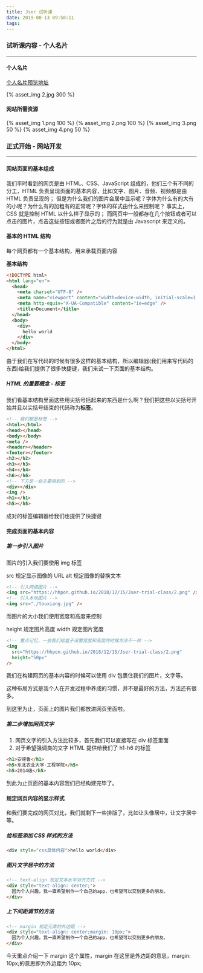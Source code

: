 ```yaml
---
title: Jser 试听课
date: 2019-08-13 09:58:11
tags:
---
```


### 试听课内容 - 个人名片

---

#### 个人名片

[个人名片预览地址](http://jser.hhp.im/trial/hhp/)

{% asset_img 2.jpg 300 %}

#### 网站所需资源

{% asset_img 1.png 100 %}
{% asset_img 2.png 100 %}
{% asset_img 3.png 50 %}
{% asset_img 4.png 50 %}

### 正式开始 - 网站开发

---

#### 网站页面的基本组成

我们平时看到的网页是由 HTML、CSS、JavaScript 组成的，他们三个有不同的分工，HTML 负责呈现页面的基本内容，比如文字、图片、音频、视频都是由 HTML 负责呈现的；
但是为什么我们的图片会居中显示呢？字体为什么有的大有的小呢？为什么有的加粗有的正常呢？字体的样式由什么来控制呢？
事实上，CSS 就是控制 HTML 以什么样子显示的；
而网页中一般都存在几个按钮或者可以点击的图片，点击这些按钮或者图片之后的行为就是由 Javascript 来定义的。

#### 基本的 HTML 结构

每个网页都有一个基本结构，用来承载页面内容

**基本结构**

```html
<!DOCTYPE html>
<html lang="en">
  <head>
    <meta charset="UTF-8" />
    <meta name="viewport" content="width=device-width, initial-scale=1.0" />
    <meta http-equiv="X-UA-Compatible" content="ie=edge" />
    <title>Document</title>
  </head>
  <body>
    <div>
      hello world
    </div>
  </body>
</html>
```

由于我们在写代码的时候有很多这样的基本结构，所以编辑器(我们用来写代码的东西)给我们提供了很多快捷键，我们来试一下页面的基本结构。

##### HTML 的重要概念 - 标签

我们看基本结构里面这些用尖括号括起来的东西是什么啊？我们把这些以尖括号开始并且以尖括号结束的代码称为**标签**。

```html
<!-- 我们都是标签 -->
<html></html>
<head></head>
<body></body>
<meta />
<header></header>
<footer></footer>
<h2></h2>
<h3></h3>
<h4></h4>
<h6></h6>
<!-- 下方是一会主要用到的 -->
<div></div>
<img />
<h1></h1>
<h5></h5>
```

成对的标签编辑器给我们也提供了快捷键

#### 完成页面的基本内容

##### 第一步引入图片

图片的引入我们要使用 img 标签

src 规定显示图像的 URL
alt 规定图像的替换文本

```html
<!-- 引入网络图片 -->
<img src="https://hhpon.github.io/2018/12/15/Jser-trial-class/2.png" />
<!-- 引入本地图片 -->
<img src="./touxiang.jpg" />
```

而图片的大小我们使用宽度和高度来控制

height 规定图片高度
width 规定图片宽度

```html
<!-- 重点记忆，一会我们给盒子设置宽度和高度的时候方法不一样 -->
<img
  src="https://hhpon.github.io/2018/12/15/Jser-trial-class/2.png"
  height="50px"
/>
```

我们在构建网页的基本内容的时候可以使用 div 包裹住我们的图片，文字等。

这种布局方式是我个人在开发过程中养成的习惯，并不是最好的方法，方法还有很多。

到这里为止，页面上的图片我们都放进网页里面啦。

##### 第二步增加网页文字

1. 网页文字的引入方法比较多，首先我们可以直接写在 div 标签里面
2. 对于希望强调类的文字 HTML 提供给我们了 h1-h6 的标签

```html
<h1>安德鲁</h1>
<h5>东北农业大学·工程学院</h5>
<h5>2014级</h5>
```

到此为止页面的基本内容我们已经构建完毕了。

#### 规定网页内容的显示样式

和我们要完成的网页对比，我们就剩下一些排版了，比如让头像居中，让文字居中等。

##### 给标签添加 CSS 样式的方法

```html
<div style="css具体内容">hello world</div>
```

##### 图片文字居中的方法

```html
<!-- text-align 规定文本水平对齐方式 -->
<div style="text-align: center;">
  因为个人兴趣，我一直希望制作一个自己的app，也希望可以交到更多的朋友。
</div>
```

##### 上下间距调节的方法

```html
<!-- margin 规定元素的外边距 -->
<div style="text-align: center;margin: 10px;">
  因为个人兴趣，我一直希望制作一个自己的app，也希望可以交到更多的朋友。
</div>
```

今天重点介绍一下 margin 这个属性，margin 在这里是外边距的意思，margin: 10px;的意思即为外边距为 10px;
